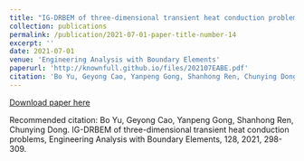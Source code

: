 ```yaml
---
title: "IG-DRBEM of three-dimensional transient heat conduction problems"
collection: publications
permalink: /publication/2021-07-01-paper-title-number-14
excerpt: ''
date: 2021-07-01
venue: 'Engineering Analysis with Boundary Elements'
paperurl: 'http://knownfull.github.io/files/202107EABE.pdf'
citation: 'Bo Yu, Geyong Cao, Yanpeng Gong, Shanhong Ren, Chunying Dong. IG-DRBEM of three-dimensional transient heat conduction problems, Engineering Analysis with Boundary Elements, 128, 2021, 298-309.'
---
```


[Download paper here](http://knownfull.github.io/files/202107EABE.pdf)

Recommended citation: Bo Yu, Geyong Cao, Yanpeng Gong, Shanhong Ren, Chunying Dong. IG-DRBEM of three-dimensional transient heat conduction problems, Engineering Analysis with Boundary Elements, 128, 2021, 298-309.